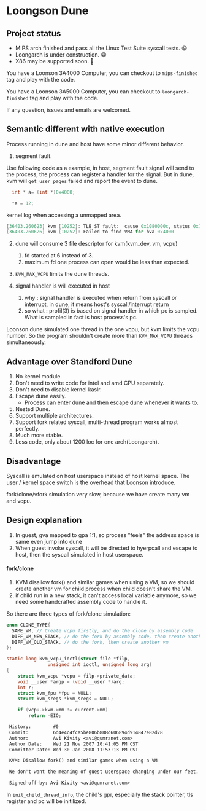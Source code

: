 # Loongson Dune

## Project status
- MIPS arch finished and pass all the Linux Test Suite syscall tests. 😀
- Loongarch is under construction. 😀
- X86 may be supported soon. 📅

You have a Loonson 3A4000 Computer, you can checkout to `mips-finished` tag and play with the code.

You have a Loonson 3A5000 Computer, you can checkout to `loongarch-finished` tag and play with the code.

If any question, issues and emails are welcomed.

## Semantic different with native execution
Process running in dune and host have some minor different behavior. 

1. segment fault.

Use following code as a example, in host, segment fault signal will send to the process, the process can register a handler for the signal. But in dune, kvm will `get_user_pages` failed and report the event to dune.
```c
  int * a= (int *)0x4000;

  *a = 12;
```

kernel log when accessing a unmapped area.
```c
[36403.260623] kvm [10252]: TLB ST fault:  cause 0x1080000c, status 0x740000a0, PC: 00000000bc0bbb16, BadVaddr: 0x4000
[36403.260626] kvm [10252]: Failed to find VMA for hva 0x4000
```

2. dune will consume 3 file descriptor for kvm(kvm_dev, vm, vcpu)
    1. fd started at 6 instead of 3.
    2. maximum fd one process can open would be less than expected.

3. `KVM_MAX_VCPU` limits the dune threads.

4. signal handler is will executed in host
    1. why : signal handler is executed when return from syscall or interrupt, in dune, it means host's syscall/interrupt return
    2. so what : profil(3) is based on signal handler in which pc is sampled. What is sampled in fact is host process's pc.

Loonson dune simulated one thread in the one vcpu, but kvm limits the vcpu number. So the program shouldn't create more than `KVM_MAX_VCPU` threads simultaneously.

## Advantage over Standford Dune
1. No kernel module.
2. Don't need to write code for intel and amd CPU separately.
3. Don't need to disable kernel kaslr.
4. Escape dune easily.
   - Process can enter dune and then escape dune whenever it wants to.
5. Nested Dune.
6. Support multiple architectures.
7. Support fork related syscall, multi-thread program works almost perfectly.
8. Much more stable.
9. Less code, only about 1200 loc for one arch(Loongarch).

## Disadvantage
Syscall is emulated on host userspace instead of host kernel space. The user / kernel space switch is the overhead that Loonson introduce.

fork/clone/vfork simulation very slow, because we have create many vm and vcpu.
## Design explanation
1. In guest, gva mapped to gpa 1:1, so process "feels" the address space is same even jump into dune
2. When guest invoke syscall, it will be directed to hyerpcall and escape to host, then the syscall simulated in host userspace.

#### fork/clone
1. KVM disallow fork() and similar games when using a VM, so we should create another vm for child process when child doesn't share the VM.
2. if child run in a new stack, it can't access local variable anymore, so we need some handcrafted assembly code to handle it.

So there are three types of fork/clone simulation:
```c
enum CLONE_TYPE{
  SAME_VM, // Create vcpu firstly, and do the clone by assembly code
  DIFF_VM_NEW_STACK, // do the fork by assembly code, then create another vm
  DIFF_VM_OLD_STACk, // do the fork, then create another vm
};
```

```c
static long kvm_vcpu_ioctl(struct file *filp,
			   unsigned int ioctl, unsigned long arg)
{
	struct kvm_vcpu *vcpu = filp->private_data;
	void __user *argp = (void __user *)arg;
	int r;
	struct kvm_fpu *fpu = NULL;
	struct kvm_sregs *kvm_sregs = NULL;

	if (vcpu->kvm->mm != current->mm)
		return -EIO;
```
```diff
 History:        #0
 Commit:         6d4e4c4fca5be806b888d606894d914847e82d78
 Author:         Avi Kivity <avi@qumranet.com>
 Author Date:    Wed 21 Nov 2007 10:41:05 PM CST
 Committer Date: Wed 30 Jan 2008 11:53:13 PM CST

 KVM: Disallow fork() and similar games when using a VM

 We don't want the meaning of guest userspace changing under our feet.

 Signed-off-by: Avi Kivity <avi@qumranet.com>
```

In `init_child_thread_info`, the child's gpr, especially the stack pointer, tls register and pc will be initilized.
